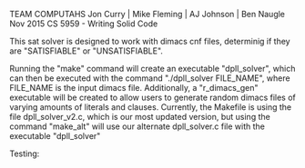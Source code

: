 TEAM COMPUTAHS
Jon Curry | Mike Fleming | AJ Johnson | Ben Naugle
Nov 2015
CS 5959 - Writing Solid Code

This sat solver is designed to work with dimacs cnf files, determinig if they are "SATISFIABLE" or "UNSATISFIABLE".

Running the "make" command will create an executable "dpll_solver", which can then be executed with the command "./dpll_solver FILE_NAME", where FILE_NAME is the input dimacs file. Additionally, a "r_dimacs_gen" executable will be created to allow users to generate random dimacs files of varying amounts of literals and clauses. Currently, the Makefile is using the file dpll_solver_v2.c, which is our most updated version, but using the command "make_alt" will use our alternate dpll_solver.c file with the executable "dpll_solver"

Testing: